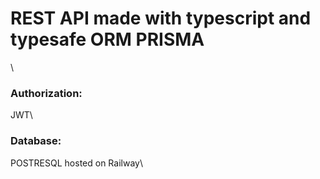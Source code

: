 <h1>REST API made with typescript and typesafe ORM PRISMA</h1>\
<h3>Authorization:</h3> JWT\
<h3>Database:</h3> POSTRESQL hosted on Railway\

